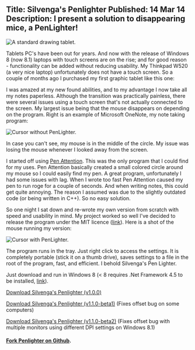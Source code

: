 Title: Silvenga's Penlighter
Published: 14 Mar 14
Description: I present a solution to disappearing mice, a PenLighter!
---

![A standard drawing tablet.](/content/images/2014/Mar/tablet_use_bamboo.jpg)

Tablets PC's have been out for years. And now with the release of Windows 8 (now 8.1) laptops with touch screens are on the rise; and for good reason - functionality can be added without reducing usability. My Thinkpad W520 (a very nice laptop) unfortunately does not have a touch screen. So a couple of months ago I purchased my first graphic tablet like this one:

I was amazed at my new found abilities, and to my advantage I now take all my notes paperless. Although the transition was practically painless, there were several issues using a touch screen that's not actually connected to the screen. My largest issue being that the mouse disappears on depending on the program. Right is an example of Microsoft OneNote, my note taking program:

![Cursor without PenLighter.](/content/images/2014/Jun/2014-06-21_21-27-47.png)

In case you can't see, my mouse is in the middle of the circle. My issue was losing the mouse whenever I looked away from the screen.

I started off using [Pen Attention](http://www.math.uaa.alaska.edu/~afkjm/PenAttention/). This was the only program that I could find for my uses. Pen Attention basically created a small colored circle around my mouse so I could easily find my pen. A great program, unfortunately I had some issues with lag. When I wrote too fast Pen Attention caused my pen to run roge for a couple of seconds. And when writing notes, this could get quite annoying. The reason I assumed was due to the slightly outdated code (or being written in C++). So no easy solution.

So one night I sat down and re-wrote my own version from scratch with speed and usability in mind. My project worked so well I've decided to release the program under the MIT licence ([link](/mit)). Here is a shot of the mouse running my version:

![Cursor with PenLighter.](/content/images/2014/Jun/2014-06-21_21-29-09.png)

The program runs in the tray. Just right click to access the settings. It is completely portable (stick it on a thumb drive), saves settings to a file in the root of the program, fast, and efficient. I behold Silvenga's Pen Lighter. 

Just download and run in Windows 8 (< 8 requires .Net Framework 4.5 to be installed, [link](http://www.microsoft.com/en-us/download/details.aspx?id=30653)).

[Download Silvenga's Penlighter (v1.0.0)](https://github.com/Silvenga/Slight.PenLighter/releases/tag/v1.0.0)

[Download Silvenga's Penlighter (v1.1.0-beta1)](https://github.com/Silvenga/Slight.PenLighter/releases/tag/v1.1.0-beta1) (Fixes offset bug on some computers)

[Download Silvenga's Penlighter (v1.1.0-beta2)](https://github.com/Silvenga/Slight.PenLighter/releases/tag/v1.1.0-beta2) (Fixes offset bug with multiple monitors using different DPI settings on Windows 8.1)

#### [Fork Penlighter on Github](https://github.com/Silvenga/Slight.PenLighter).

